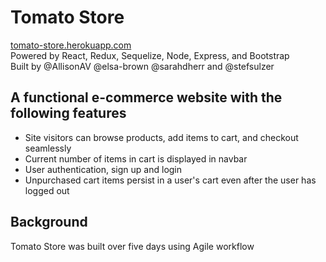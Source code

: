 # Tomato Store
[tomato-store.herokuapp.com](tomato-store.herokuapp.com)   
Powered by React, Redux, Sequelize, Node, Express, and Bootstrap  
Built by @AllisonAV @elsa-brown @sarahdherr and @stefsulzer 


## A functional e-commerce website with the following features

* Site visitors can browse products, add items to cart, and checkout seamlessly
* Current number of items in cart is displayed in navbar
* User authentication, sign up and login
* Unpurchased cart items persist in a user's cart even after the user has logged out

## Background

Tomato Store was built over five days using Agile workflow
